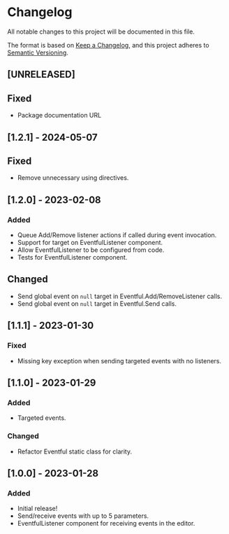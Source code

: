 # Changelog

All notable changes to this project will be documented in this file.

The format is based on [Keep a Changelog](https://keepachangelog.com/en/1.0.0/),
and this project adheres to [Semantic Versioning](https://semver.org/spec/v2.0.0.html).

## [UNRELEASED]

## Fixed
- Package documentation URL

## [1.2.1] - 2024-05-07

## Fixed
- Remove unnecessary using directives.

## [1.2.0] - 2023-02-08

### Added
- Queue Add/Remove listener actions if called during event invocation.
- Support for target on EventfulListener component.
- Allow EventfulListener to be configured from code.
- Tests for EventfulListener component.

## Changed
- Send global event on `null` target in Eventful.Add/RemoveListener calls.
- Send global event on `null` target in Eventful.Send calls.

## [1.1.1] - 2023-01-30

### Fixed
- Missing key exception when sending targeted events with no listeners.

## [1.1.0] - 2023-01-29

### Added
- Targeted events.

### Changed
- Refactor Eventful static class for clarity.

## [1.0.0] - 2023-01-28

### Added
- Initial release!
- Send/receive events with up to 5 parameters.
- EventfulListener component for receiving events in the editor.
